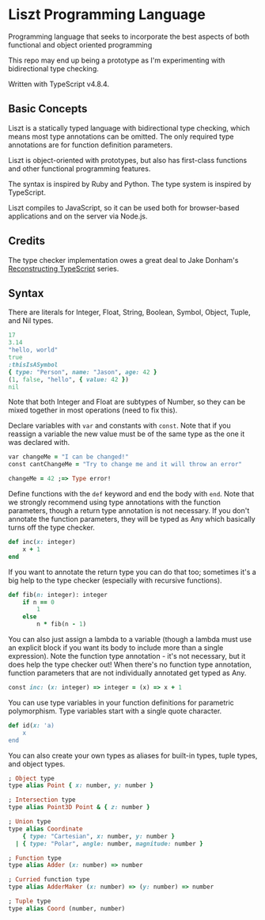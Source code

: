 # Liszt Programming Language

Programming language that seeks to incorporate the best aspects of both functional and object oriented programming

This repo may end up being a prototype as I'm experimenting with bidirectional type checking.

Written with TypeScript v4.8.4.

## Basic Concepts

Liszt is a statically typed language with bidirectional type checking, which means most type annotations can be omitted. The only required type annotations are for function definition parameters.

Liszt is object-oriented with prototypes, but also has first-class functions and other functional programming features.

The syntax is inspired by Ruby and Python. The type system is inspired by TypeScript.

Liszt compiles to JavaScript, so it can be used both for browser-based applications and on the server via Node.js.

## Credits

The type checker implementation owes a great deal to Jake Donham's [Reconstructing TypeScript](https://jaked.org/blog/2021-09-07-Reconstructing-TypeScript-part-0) series.

## Syntax

There are literals for Integer, Float, String, Boolean, Symbol, Object, Tuple, and Nil types.

```ruby
17
3.14
"hello, world"
true
:thisIsASymbol
{ type: "Person", name: "Jason", age: 42 }
(1, false, "hello", { value: 42 })
nil
```

Note that both Integer and Float are subtypes of Number, so they can be mixed together in most operations (need to fix this).

Declare variables with `var` and constants with `const`. Note that if you reassign a variable the new value must be of the same type as the one it was declared with.

```ruby
var changeMe = "I can be changed!"
const cantChangeMe = "Try to change me and it will throw an error"

changeMe = 42 ;=> Type error!
```

Define functions with the `def` keyword and end the body with `end`. Note that we strongly recommend using type annotations with the function parameters, though a return type annotation is not necessary. If you don't annotate the function parameters, they will be typed as Any which basically turns off the type checker.

```ruby
def inc(x: integer)
    x + 1
end
```

If you want to annotate the return type you can do that too; sometimes it's a big help to the type checker (especially with recursive functions).

```ruby
def fib(n: integer): integer
    if n == 0
        1
    else
        n * fib(n - 1)
```

You can also just assign a lambda to a variable (though a lambda must use an explicit block if you want its body to include more than a single expression). Note the function type annotation - it's not necessary, but it does help the type checker out! When there's no function type annotation, function parameters that are not individually annotated get typed as Any.

```ruby
const inc: (x: integer) => integer = (x) => x + 1
```

You can use type variables in your function definitions for parametric polymorphism. Type variables start with a single quote character.

```ruby
def id(x: 'a)
    x
end
```

You can also create your own types as aliases for built-in types, tuple types, and object types.

```ruby
; Object type
type alias Point { x: number, y: number }

; Intersection type
type alias Point3D Point & { z: number }

; Union type
type alias Coordinate
    { type: "Cartesian", x: number, y: number }
  | { type: "Polar", angle: number, magnitude: number }

; Function type
type alias Adder (x: number) => number

; Curried function type
type alias AdderMaker (x: number) => (y: number) => number

; Tuple type
type alias Coord (number, number)
```
